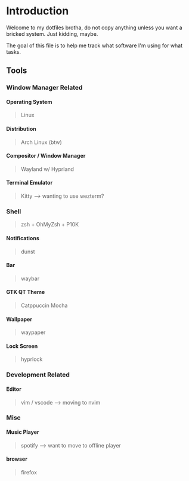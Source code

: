 # Introduction
Welcome to my dotfiles brotha, do not copy anything unless you want a bricked system. Just kidding, maybe.

The goal of this file is to help me track what software I'm using for what tasks.

## Tools
### Window Manager Related

#### Operating System
> Linux
#### Distribution
> Arch Linux (btw)
#### Compositor / Window Manager
> Wayland w/ Hyprland
#### Terminal Emulator
> Kitty --> wanting to use wezterm?
### Shell
> zsh + OhMyZsh + P10K
#### Notifications
> dunst
#### Bar
> waybar
#### GTK QT Theme
> Catppuccin Mocha
#### Wallpaper
> waypaper
#### Lock Screen
> hyprlock

### Development Related
#### Editor
> vim / vscode --> moving to nvim

### Misc
#### Music Player
> spotify -->  want to move to offline player
#### browser
> firefox











